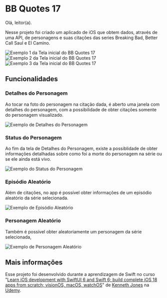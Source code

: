 # BB Quotes 17

Olá, leitor(a).

Nesse projeto foi criado um aplicado de iOS que obtem dados, através de uma API, de personagens e suas citações das series Breaking Bad, Better Call Saul e El Camino.

![Exemplo 1 da Tela inicial do BB Quotes 17](https://i.imgur.com/ktcH0Io.png)
![Exemplo 2 da Tela inicial do BB Quotes 17](https://i.imgur.com/aLdkGYw.png)
![Exemplo 3 da Tela inicial do BB Quotes 17](https://i.imgur.com/aKJp5qZ.png)

## Funcionalidades
### Detalhes do Personagem
Ao tocar na foto do personagem na citação dada, é aberto uma janela com detalhes do personagem, com a possibilidade de obter citações somente do personagem visualizado.

![Exemplo de Detalhes do Personagem](https://i.imgur.com/IGiPNyG.png)

### Status do Personagem
Ao fim da tela de Detalhes do Personagem, existe a possiblidade de obter informações detalhadas sobre como foi a morte do personagem na série ou se ele ainda está vivo.

![Exemplo do Status do Personagem](https://i.imgur.com/dIWthjs.png)

### Episódio Aleatório
Além de citações, no app é possível obter informações de um episódio aleatório da série selecionada.

![Exemplo de Episódio Aleatório](https://i.imgur.com/9M53fJY.png)

### Personagem Aleatório
Também é possível obter aleatoriamente um personagem da série selecionada,

![Exemplo de Personagem Aleatório](https://i.imgur.com/no7hpXH.png)

## Mais informações
Esse projeto foi desenvolvido durante a aprendizagem de Swift no curso "[Learn iOS development with SwiftUI 6 and Swift 6; build complete iOS 18 apps from scratch; visionOS, macOS, watchOS](https://www.udemy.com/share/105Kw03@kFw6DmJ2pQJFi7HFbkhuVWp6qJfAYFjN1ECRsrooTkUoDcM8wtHRO0BnEjBA60RgUw==/)" de [Kenneth Jones](https://www.udemy.com/user/kennethjones12/) na [Udemy](https://www.udemy.com).
